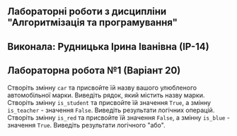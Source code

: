 ## Лабораторні роботи з дисципліни "Алгоритмізація та програмування"

## Виконала: Рудницька Ірина Іванівна (ІР-14)
## Лабораторна робота №1 (Варіант 20)

Створіть змінну `car` та присвойте їй назву вашого улюбленого автомобільної марки. Виведіть рядок, який містить назву марки.
Створіть змінну `is_student` та присвойте їй значення `True`, а змінну `is_teacher` - значення `False`. Виведіть результати логічних операцій.
Створіть змінну `is_red` та присвойте їй значення `False`, а змінну `is_blue` - значення `True`. Виведіть результати логічного "або".            
